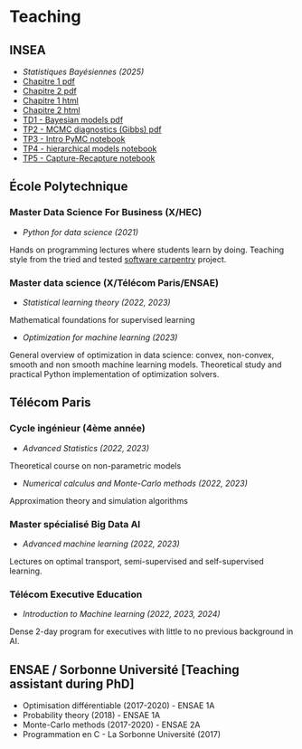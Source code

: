 # Teaching

## INSEA
- *Statistiques Bayésiennes (2025)*
- [Chapitre 1 pdf](media/teaching/SB/SB-ch1.pdf)
- [Chapitre 2 pdf](media/teaching/SB/SB-ch2.pdf)
- [Chapitre 1 html](media/teaching/SB/SB-ch1/index.html)
- [Chapitre 2 html](media/teaching/SB/SB-ch2/index.html)
- [TD1 - Bayesian models pdf](media/teaching/SB/td1_modele_bayesien.pdf)
- [TP2 - MCMC diagnostics (Gibbs) pdf](media/teaching/SB/td2_mcmc_diagnostics.pdf)
- [TP3 - Intro PyMC notebook](media/teaching/SB/td3_intro_pymc.ipynb)
- [TP4 - hierarchical models notebook](media/teaching/SB/hierarchical_model.ipynb)
- [TP5 - Capture-Recapture notebook](media/teaching/SB/td5_capture.pdf)


## École Polytechnique

### Master Data Science For Business (X/HEC)
- *Python for data science (2021)*

Hands on programming lectures where students learn by doing. Teaching style from the tried
and tested [software carpentry](https://software-carpentry.org/) project.

### Master data science (X/Télécom Paris/ENSAE)
- *Statistical learning theory (2022, 2023)*

Mathematical foundations for supervised learning

- *Optimization for machine learning (2023)*

General overview of optimization in data science: convex, non-convex, smooth and non smooth machine learning models. Theoretical study and practical Python implementation of optimization solvers.

## Télécom Paris

### Cycle ingénieur (4ème année)
- *Advanced Statistics (2022, 2023)*

Theoretical course on non-parametric models
- *Numerical calculus and Monte-Carlo methods (2022, 2023)*

Approximation theory and simulation algorithms

### Master spécialisé Big Data AI
- *Advanced machine learning (2022, 2023)*

 Lectures on optimal transport, semi-supervised and self-supervised learning.

### Télécom Executive Education
- *Introduction to Machine learning (2022, 2023, 2024)*

Dense 2-day program for executives with little to no previous background in AI.

## ENSAE / Sorbonne Université [Teaching assistant during PhD]

- Optimisation différentiable (2017-2020) - ENSAE 1A
- Probability theory (2018) - ENSAE 1A
- Monte-Carlo methods (2017-2020) - ENSAE 2A
- Programmation en C - La Sorbonne Université (2017)
